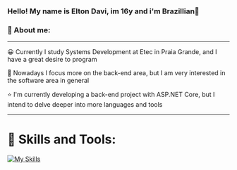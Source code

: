 ### Hello! My name is Elton Davi, im 16y and i'm Brazillian👋
### 🫡 About me: 
------
😀 Currently I study Systems Development at Etec in Praia Grande, and I have a great desire to program

🚀 Nowadays I focus more on the back-end area, but I am very interested in the software area in general

⭐ I'm currently developing a back-end project with ASP.NET Core, but I intend to delve deeper into more languages ​​and tools

---------

# :hammer: Skills and Tools:

[![My Skills](https://skillicons.dev/icons?i=cpp,cs,dotnet,java,javascript,visualstudio,vscode,idea,figma,css,php,powershell,ts,react,md,html,git,github,gmail,discord,bash&perline=7)](https://skill-icons-builder.vercel.app/)


